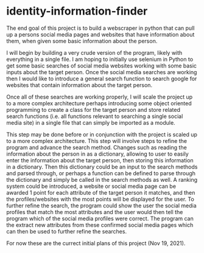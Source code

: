 # identity-information-finder
The end goal of this project is to build a webscraper in python that can pull up a persons social media pages and websites that have information about them, when given some basic information about the person.

I will begin by building a very crude version of the program, likely with everything in a single file. I am hoping to initially use selenium in Python to get some basic searches of social media websites working with some basic inputs about the target person. Once the social media searches are working then I would like to introduce a general search function to search google for websites that contain information about the target person.

Once all of these searches are working properly, I will scale the project up to a more complex architecture perhaps introducing some object oriented programming to create a class for the target person and store related search functions (i.e. all functions relevant to searching a single social media site) in a single file that can simply be imported as a module. 

This step may be done before or in conjunction with the project is scaled up to a more complex architecture. This step will involve steps to refine the program and advance the search method. Changes such as reading the information about the person in as a dictionary, allowing to user to easily enter the information about the target person, then storing this information in a dictionary. Then this dictionary could be an input to the search methods and parsed through, or perhaps a function can be defined to parse through the dictionary and simply be called in the search methods as well. A ranking system could be introduced, a website or social media page can be awarded 1 point for each attribute of the target person it matches, and then the profiles/websites with the most points will be displayed for the user. To further refine the search, the program could show the user the social media profiles that match the most attributes and the user would then tell the program which of the social media profiles were correct. The program can the extract new attributes from these confirmed social media pages which can then be used to further refine the searches. 

For now these are the currect initial plans of this project (Nov 19, 2021).
